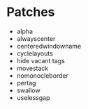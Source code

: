 # Patches

- alpha
- alwayscenter
- centeredwindowname
- cyclelayouts
- hide vacant tags
- movestack
- nomonocleborder
- pertag
- swallow
- uselessgap
